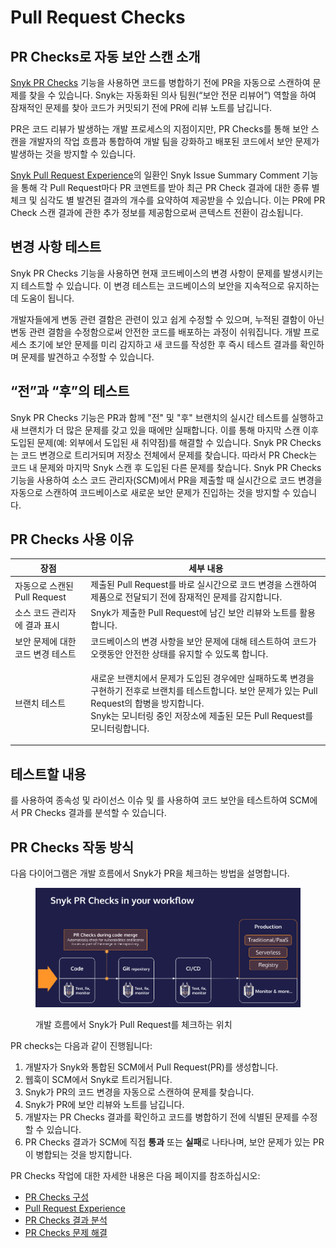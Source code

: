 # Pull Request Checks

## PR Checks로 자동 보안 스캔 소개

[Snyk PR Checks](configure-pull-request-checks.md) 기능을 사용하면 코드를 병합하기 전에 PR을 자동으로 스캔하여 문제를 찾을 수 있습니다. Snyk는 자동화된 의사 팀원(“보안 전문 리뷰어”) 역할을 하여 잠재적인 문제를 찾아 코드가 커밋되기 전에 PR에 리뷰 노트를 남깁니다.

PR은 코드 리뷰가 발생하는 개발 프로세스의 지점이지만, PR Checks를 통해 보안 스캔을 개발자의 작업 흐름과 통합하여 개발 팀을 강화하고 배포된 코드에서 보안 문제가 발생하는 것을 방지할 수 있습니다.

[Snyk Pull Request Experience](pull-request-experience.md)의 일환인 Snyk Issue Summary Comment 기능을 통해 각 Pull Request마다 PR 코멘트를 받아 최근 PR Check 결과에 대한 종류 별 체크 및 심각도 별 발견된 결과의 개수를 요약하여 제공받을 수 있습니다. 이는 PR에 PR Check 스캔 결과에 관한 추가 정보를 제공함으로써 콘텍스트 전환이 감소됩니다.

## **변경 사항 테스트**

Snyk PR Checks 기능을 사용하면 현재 코드베이스의 변경 사항이 문제를 발생시키는지 테스트할 수 있습니다. 이 변경 테스트는 코드베이스의 보안을 지속적으로 유지하는 데 도움이 됩니다.

개발자들에게 변동 관련 결함은 관련이 있고 쉽게 수정할 수 있으며, 누적된 결함이 아닌 변동 관련 결함을 수정함으로써 안전한 코드를 배포하는 과정이 쉬워집니다. 개발 프로세스 초기에 보안 문제를 미리 감지하고 새 코드를 작성한 후 즉시 테스트 결과를 확인하며 문제를 발견하고 수정할 수 있습니다.

## **“전”과 “후”의 테스트**

Snyk PR Checks 기능은 PR과 함께 "전" 및 "후" 브랜치의 실시간 테스트를 실행하고 새 브랜치가 더 많은 문제를 갖고 있을 때에만 실패합니다. 이를 통해 마지막 스캔 이후 도입된 문제(예: 외부에서 도입된 새 취약점)를 해결할 수 있습니다. Snyk PR Checks는 코드 변경으로 트리거되며 저장소 전체에서 문제를 찾습니다. 따라서 PR Check는 코드 내 문제와 마지막 Snyk 스캔 후 도입된 다른 문제를 찾습니다. Snyk PR Checks 기능을 사용하여 소스 코드 관리자(SCM)에서 PR을 제출할 때 실시간으로 코드 변경을 자동으로 스캔하여 코드베이스로 새로운 보안 문제가 진입하는 것을 방지할 수 있습니다.

## PR Checks 사용 이유

| 장점                                           | 세부 내용                                                                                                                                                                                                                                                  |
| -------------------------------------------- | ---------------------------------------------------------------------------------------------------------------------------------------------------------------------------------------------------------------------------------------------------------- |
| 자동으로 스캔된 Pull Request                    | 제출된 Pull Request를 바로 실시간으로 코드 변경을 스캔하여 제품으로 전달되기 전에 잠재적인 문제를 감지합니다.                                                                                                                                        |
| 소스 코드 관리자에 결과 표시                  | Snyk가 제출한 Pull Request에 남긴 보안 리뷰와 노트를 활용합니다.                                                                                                                                                                                     |
| 보안 문제에 대한 코드 변경 테스트             | 코드베이스의 변경 사항을 보안 문제에 대해 테스트하여 코드가 오랫동안 안전한 상태를 유지할 수 있도록 합니다.                                                                                                                                            |
| 브랜치 테스트                                | <p>새로운 브랜치에서 문제가 도입된 경우에만 실패하도록 변경을 구현하기 전후로 브랜치를 테스트합니다. 보안 문제가 있는 Pull Request의 합병을 방지합니다. <br>Snyk는 모니터링 중인 저장소에 제출된 모든 Pull Request를 모니터링합니다.</p> |

## 테스트할 내용

[](../../snyk-open-source/)를 사용하여 종속성 및 라이선스 이슈 및 [](../../snyk-code/)를 사용하여 코드 보안을 테스트하여 SCM에서 PR Checks 결과를 분석할 수 있습니다.

## PR Checks 작동 방식

다음 다이어그램은 개발 흐름에서 Snyk가 PR을 체크하는 방법을 설명합니다.

<figure><img src="../../../.gitbook/assets/Screenshot 2022-09-20 at 11.27.44 (1) (1).png" alt="개발 흐름에서 Snyk가 Pull Request를 체크하는 위치."><figcaption><p>개발 흐름에서 Snyk가 Pull Request를 체크하는 위치</p></figcaption></figure>

PR checks는 다음과 같이 진행됩니다:

1. 개발자가 Snyk와 통합된 SCM에서 Pull Request(PR)를 생성합니다.
2. 웹훅이 SCM에서 Snyk로 트리거됩니다.
3. Snyk가 PR의 코드 변경을 자동으로 스캔하여 문제를 찾습니다.
4. Snyk가 PR에 보안 리뷰와 노트를 남깁니다.
5. 개발자는 PR Checks 결과를 확인하고 코드를 병합하기 전에 식별된 문제를 수정할 수 있습니다.
6. PR Checks 결과가 SCM에 직접 **통과** 또는 **실패**로 나타나며, 보안 문제가 있는 PR이 병합되는 것을 방지합니다.

PR Checks 작업에 대한 자세한 내용은 다음 페이지를 참조하십시오:

* [PR Checks 구성](configure-pull-request-checks.md)
* [Pull Request Experience](pull-request-experience.md)
* [PR Checks 결과 분석](analyze-pr-checks-results.md)
* [PR Checks 문제 해결](troubleshoot-pr-checks.md)